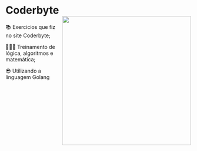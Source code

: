 # Coderbyte

<img align="right" width="350px" style="margin-top:-20px" src="https://i.imgur.com/ddHKZs1.png">

📚 Exercicios que fiz no site Coderbyte;
 
👩🏻‍💻 Treinamento de lógica, algoritmos e matemática;

😎 Utilizando a linguagem Golang


##
